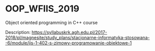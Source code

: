 # OOP_WFIIS_2019
Object oriented programming in C++ course

Description: https://syllabuskrk.agh.edu.pl/2017-2018/pl/magnesite/study_plans/stacjonarne-informatyka-stosowana--6/module/jis-1-402-s-zimowy-programowanie-obiektowe-1

